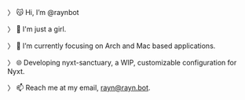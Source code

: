 〉 😽 Hi, I’m @raynbot

〉 💅 I'm just a girl.

〉 🧠 I’m currently focusing on Arch and Mac based applications.

〉 🌐 Developing nyxt-sanctuary, a WIP, customizable configuration for Nyxt.

〉 📫 Reach me at my email, rayn@rayn.bot.

<!---
raynconf is a ✨ special ✨ repository because its `README.md` (this file) appears on your GitHub profile.
You can click the Preview link to take a look at your changes.
--->
